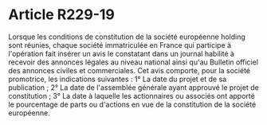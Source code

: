 # Article R229-19

Lorsque les conditions de constitution de la société européenne holding sont réunies, chaque société immatriculée en France qui participe à l'opération fait insérer un avis le constatant dans un journal habilité à recevoir des annonces légales au niveau national ainsi qu'au Bulletin officiel des annonces civiles et commerciales.   Cet avis comporte, pour la société promotrice, les indications suivantes :   1° La date du projet et de sa publication ;   2° La date de l'assemblée générale ayant approuvé le projet de constitution ;   3° La date à laquelle les actionnaires ou associés ont apporté le pourcentage de parts ou d'actions en vue de la constitution de la société européenne.